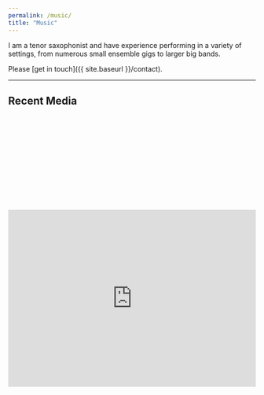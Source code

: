 ```yaml
---
permalink: /music/
title: "Music"
---
```


I am a tenor saxophonist and have experience performing in a variety of settings, from numerous small ensemble gigs to larger big bands.

Please [get in touch]({{ site.baseurl }}/contact).  

---

## **Recent Media**  

<div style="display: flex; flex-wrap: wrap; justify-content: center; gap: 20px; align-items: center;">
  <blockquote class="instagram-media" data-instgrm-permalink="https://www.instagram.com/reel/DFuroonMHdV/?utm_source=ig_embed&amp;utm_campaign=loading" data-instgrm-version="14" style="max-width: 600px; min-width: 400px; width: 100%;"></blockquote>
  <blockquote class="instagram-media" data-instgrm-permalink="https://www.instagram.com/p/DACEh6rMHcU/?utm_source=ig_embed&amp;utm_campaign=loading" data-instgrm-version="14" style="max-width: 600px; min-width: 400px; width: 100%;"></blockquote>
  <blockquote class="instagram-media" data-instgrm-permalink="https://www.instagram.com/p/Cz62QJirA3-/?utm_source=ig_embed&amp;utm_campaign=loading" data-instgrm-version="14" style="max-width: 600px; min-width: 400px; width: 100%;"></blockquote>
  <blockquote class="instagram-media" data-instgrm-permalink="https://www.instagram.com/p/Ce51P7HD_x_/?utm_source=ig_embed&amp;utm_campaign=loading" data-instgrm-version="14" style="max-width: 600px; min-width: 400px; width: 100%;"></blockquote>
</div>  

<script async src="//www.instagram.com/embed.js"></script>

<div style="display: flex; justify-content: center; align-items: center; margin-top: 20px;">
  <iframe width="640" height="360" src="https://www.youtube.com/embed/fwns-Tx5B3Y?si=y6lp1id3OYRCgev-" title="YouTube video player" frameborder="0" allow="accelerometer; autoplay; clipboard-write; encrypted-media; gyroscope; picture-in-picture; web-share" referrerpolicy="strict-origin-when-cross-origin" allowfullscreen></iframe>
</div>
